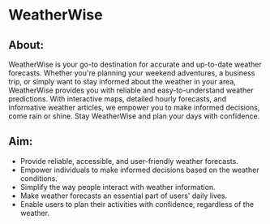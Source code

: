 # WeatherWise

## About:
WeatherWise is your go-to destination for accurate and up-to-date weather forecasts. Whether you're planning your weekend adventures, a business trip, or simply want to stay informed about the weather in your area, WeatherWise provides you with reliable and easy-to-understand weather predictions. With interactive maps, detailed hourly forecasts, and informative weather articles, we empower you to make informed decisions, come rain or shine. Stay WeatherWise and plan your days with confidence.

## Aim:
* Provide reliable, accessible, and user-friendly weather forecasts.
* Empower individuals to make informed decisions based on the weather conditions.
* Simplify the way people interact with weather information.
* Make weather forecasts an essential part of users' daily lives.
* Enable users to plan their activities with confidence, regardless of the weather.
